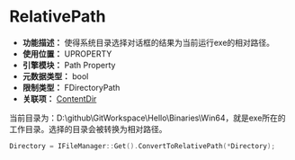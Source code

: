 ﻿# RelativePath

- **功能描述：** 使得系统目录选择对话框的结果为当前运行exe的相对路径。
- **使用位置：** UPROPERTY
- **引擎模块：** Path Property
- **元数据类型：** bool
- **限制类型：** FDirectoryPath
- **关联项：** [ContentDir](#Meta_Path_ContentDir)

当前目录为：D:\github\GitWorkspace\Hello\Binaries\Win64，就是exe所在的工作目录。选择的目录会被转换为相对路径。

```cpp
Directory = IFileManager::Get().ConvertToRelativePath(*Directory);
```
